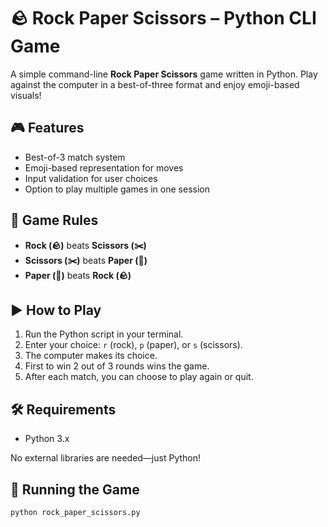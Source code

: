 # 🪨 Rock Paper Scissors – Python CLI Game

A simple command-line **Rock Paper Scissors** game written in Python. Play against the computer in a best-of-three format and enjoy emoji-based visuals!

## 🎮 Features

- Best-of-3 match system
- Emoji-based representation for moves
- Input validation for user choices
- Option to play multiple games in one session

## 🧠 Game Rules

- **Rock (🪨)** beats **Scissors (✂️)**
- **Scissors (✂️)** beats **Paper (📃)**
- **Paper (📃)** beats **Rock (🪨)**

## ▶️ How to Play

1. Run the Python script in your terminal.
2. Enter your choice: `r` (rock), `p` (paper), or `s` (scissors).
3. The computer makes its choice.
4. First to win 2 out of 3 rounds wins the game.
5. After each match, you can choose to play again or quit.

## 🛠 Requirements

- Python 3.x

No external libraries are needed—just Python!

## 🚀 Running the Game

```bash
python rock_paper_scissors.py
